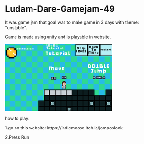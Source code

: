 # Ludam-Dare-Gamejam-49
<p>It was game jam that goal was to make game in 3 days with theme: "unstable".</p>
<p>Game is made using unity and is playable in website.</p>
<img src="https://raw.githubusercontent.com/xxxarixx/Ludam-Dare-Gamejam-49/master/Ludam dare 49 - Screens/jumpoblock game screen.png" width = 70% />

<p>how to play:</p>
<p>1.go on this website: https://indiemoose.itch.io/jampoblock</p>
<p>2.Press Run </p>

